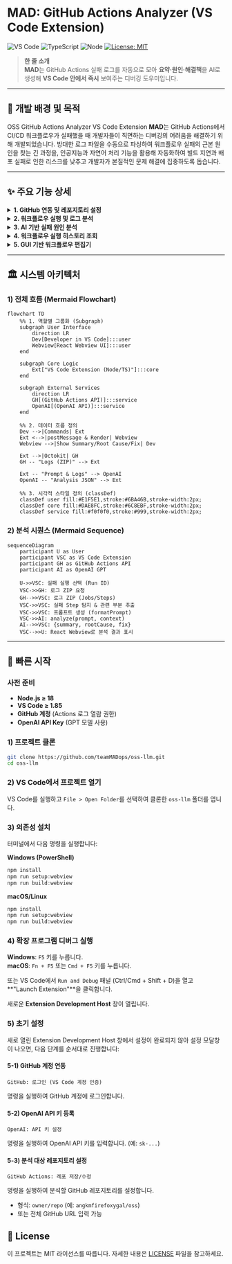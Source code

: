 # MAD: GitHub Actions Analyzer (VS Code Extension)
![VS Code](https://img.shields.io/badge/VS%20Code-Extension-007ACC) ![TypeScript](https://img.shields.io/badge/TypeScript-%5E5.x-3178C6) ![Node](https://img.shields.io/badge/Node-%3E%3D18.0-339933) [![License: MIT](https://img.shields.io/badge/License-MIT-yellow.svg)](#-license)

> **한 줄 소개**  
> **MAD**는 GitHub Actions 실패 로그를 자동으로 모아 **요약·원인·해결책**을 AI로 생성해 **VS Code 안에서 즉시** 보여주는 디버깅 도우미입니다.

---

## 📌 개발 배경 및 목적

OSS GitHub Actions Analyzer VS Code Extension **MAD**는 GitHub Actions에서 CI/CD 워크플로우가 실패했을 때 개발자들이 직면하는 디버깅의 어려움을 해결하기 위해 개발되었습니다. 방대한 로그 파일을 수동으로 파싱하여 워크플로우 실패의 근본 원인을 찾는 긴 과정을, 인공지능과 자연어 처리 기능을 활용해 자동화하여 빌드 지연과 배포 실패로 인한 리스크를 낮추고 개발자가 본질적인 문제 해결에 집중하도록 돕습니다.

---

## ✨ 주요 기능 상세

<details>
<summary><strong>1. GitHub 연동 및 레포지토리 설정</strong></summary>

VS Code에 내장된 GitHub 인증을 사용하여 안전하게 GitHub 계정과 연동하고, 분석할 레포지토리를 손쉽게 설정합니다.

- **`src/auth/githubSession.ts`**: VS Code의 Authentication API를 통해 GitHub 세션을 얻고, API 호출을 위한 Octokit 클라이언트를 생성합니다.
  ```typescript
  // src/auth/githubSession.ts
  export async function getOctokitViaVSCodeAuth(): Promise<Octokit | null> {
    const session = await vscode.authentication.getSession(
      'github',
      ['repo', 'workflow'],
      { createIfNone: true }
    );
    if (!session) return null;
    return new Octokit({ auth: session.accessToken });
  }
  ```
- **`src/github/getRepoInfo.ts`**: 사용자가 입력한 `owner/repo` 정보를 VS Code 전역 상태에 저장하여 관리합니다.
  ```typescript
  // src/github/getRepoInfo.ts
  export async function promptAndSaveRepo(context: vscode.ExtensionContext): Promise<RepoInfo | null> {
    const value = await vscode.window.showInputBox({
      prompt: '저장할 GitHub 레포를 입력하세요 (owner/repo 또는 GitHub URL)',
      // ...
    });
    if (!value) return null;

    const parsed = parseOwnerRepo(value)!;
    await context.globalState.update('gh_actions_analyzer.fixed_repo', `${parsed.owner}/${parsed.repo}`);
    vscode.window.showInformationMessage(`✅ 레포 저장됨: ${formatRepo(parsed)}`);
    return parsed;
  }
  ```

</details>

<details>
<summary><strong>2. 워크플로우 실행 및 로그 분석</strong></summary>

React 기반의 웹뷰 UI를 통해 워크플로우 목록과 실행 기록을 확인하고, 실패한 실행을 선택하여 분석을 요청할 수 있습니다.

- **`src/webview-react-app/src/api/github.ts`**: 프론트엔드(웹뷰)에서 백엔드(확장)로 `postMessage`를 통해 API를 요청합니다.
  ```typescript
  // src/webview-react-app/src/api/github.ts
  export const analyzeRun = (runId: string) => {
    if (!vscode) {
      console.warn('Not in a VSCode environment, skipping analyzeRun.');
      return;
    }
    vscode.postMessage({
      command: 'analyzeRun',
      payload: { runId },
    });
  };
  ```
- **`src/extension.ts`**: 웹뷰로부터 `analyzeRun` 메시지를 수신하면, 로그 처리 및 LLM 분석 파이프라인을 실행합니다.
  ```typescript
  // src/extension.ts
  panel.webview.onDidReceiveMessage(async message => {
    // ...
    switch (message.command) {
      case 'analyzeRun':
        // ...
        const { failedSteps, prompts } = await getFailedStepsAndPrompts(/* ... */);
        const analysis = await analyzePrompts(prompts);
        panel.webview.postMessage({
          command: 'llmAnalysisResult',
          payload: { runId, ...analysis }
        });
        break;
    }
  });
  ```

</details>

<details>
<summary><strong>3. AI 기반 실패 원인 분석</strong></summary>

실패 로그에서 핵심 내용을 추출하여 OpenAI의 GPT 모델에 전달하고, 구조화된 분석 결과를 받아옵니다.

- **`src/log/getFailedLogs.ts`**: GitHub API로 로그 ZIP 파일을 다운로드하고, 실패한 스텝(step)을 식별하여 분석에 사용할 프롬프트를 생성합니다.
  ```typescript
  // src/log/getFailedLogs.ts
  export async function getFailedStepsAndPrompts(
    // ...
  ): Promise<{ failedSteps: string[]; prompts: string[] }> {
    // 1) 실패 스텝 이름 수집
    const jobs = await octokit.actions.listJobsForWorkflowRun({ owner, repo, run_id });
    const failedSteps = jobs.data.jobs.flatMap(job =>
      (job.steps ?? []).filter(s => s.conclusion === 'failure').map(s => s.name ?? 'unknown')
    );

    // 2) 로그 ZIP 다운로드
    const zipRes = await octokit.request(/* ... */);
    const zip = await JSZip.loadAsync(zipRes.data as any);

    // 3) 파일별로 내용 읽어서 prompt 구성
    // ...
    return { failedSteps, prompts };
  }
  ```
- **`src/llm/analyze.ts`**: 생성된 프롬프트를 OpenAI API로 보내고, `summary`, `rootCause`, `suggestion`이 포함된 JSON 형식의 답변을 받도록 요청합니다.
  ```typescript
  // src/llm/analyze.ts
  export async function analyzePrompts(prompts: string[]): Promise<LLMResult> {
    const client = new OpenAI({ apiKey: process.env.OPENAI_API_KEY! });
    const chat = await client.chat.completions.create({
      model: "gpt-3.5-turbo",
      messages: [
        {
          role: "system",
          content:
            "너는 GitHub Actions 로그 분석 도우미야. " +
            "사용자가 준 로그를 읽고 아래 JSON 형식으로만 답해:\n\n" +
            "{\n" +
            '  "summary": "로그 전체 요약",\n' +
            '  "rootCause": "실패의 핵심 원인",\n' +
            '  "suggestion": "해결 방법"\n' +
            "}\n\n" +
            "설명이나 불필요한 말은 하지마. 무조건 JSON만 출력해."
        },
        { role: "user", content: prompts[0] }
      ],
      temperature: 0
    });
    // ...
    return JSON.parse(chat.choices[0].message?.content ?? "{}");
  }
  ```

</details>

<details>
<summary><strong>4. 워크플로우 실행 히스토리 조회</strong></summary>

웹뷰의 'History' 탭에서 선택된 워크플로우의 과거 실행 기록을 목록 형태로 확인할 수 있습니다. 이를 통해 과거의 성공 및 실패 사례를 쉽게 추적할 수 있습니다.

- **`src/webview-react-app/src/pages/History/History.tsx`**: `actionId`가 변경될 때마다 `getRunHistory` API를 호출하여 실행 기록을 가져오고, `HistoryTable` 컴포넌트를 통해 화면에 렌더링합니다.
  ```typescript
  // src/webview-react-app/src/pages/History/History.tsx
  useEffect(() => {
    if (actionId) {
      setIsLoading(true);
      getRunHistory(actionId)
        .then(runs => {
          setRunHistory(runs);
        })
        .catch(error => {
          console.error('Failed to fetch run history:', error);
          // In case of an error, use mock data
          setRunHistory(mockRuns);
        })
        .finally(() => {
          setIsLoading(false);
        });
    }
  }, [actionId]);
  ```
- **`src/extension.ts`**: 프론트엔드로부터 `getRunHistory` 요청을 받으면, Octokit을 사용하여 GitHub API로부터 실제 실행 기록 데이터를 가져와 다시 프론트엔드로 전달합니다.
  ```typescript
  // src/extension.ts
  // ...
  case 'getRunHistory':
      try {
          // ...
          const { data: runs } = await octokit.actions.listWorkflowRuns ({
              owner: repo.owner,
              repo: repo.repo,
              workflow_id: workflowIdOrPath,
              per_page: 10
          });
          
          const runHistory = runs.workflow_runs.map(run => ({ /* ... */ }));
          
          panel.webview.postMessage ({
              command: 'getRunHistoryResponse',
              payload: runHistory
          });
      } catch (error) { /* ... */ }
      break;
  ```

</details>

<details>
<summary><strong>5. GUI 기반 워크플로우 편집기</strong></summary>

'Editor' 탭에서 워크플로우(`.yml`) 파일을 그래픽 사용자 인터페이스(GUI)를 통해 직관적으로 수정할 수 있습니다. 또한 'Advanced Mode'를 통해 원본 YAML 파일을 직접 편집하는 것도 가능합니다.

- **`src/webview-react-app/src/pages/Editor/Editor.tsx`**: `getWorkflowFile` API를 통해 원본 YAML 파일 내용을 가져와 파싱하고, UI 상태를 업데이트합니다. 사용자가 'Save' 버튼을 누르면 `handleSave` 함수가 `saveWorkflowFile` API를 호출하여 변경 사항을 저장합니다.
  ```typescript
  // src/webview-react-app/src/pages/Editor/Editor.tsx
  useEffect(() => {
    if (actionId) {
      setIsLoading(true);
      getWorkflowFile(actionId)
        .then(content => {
          setWorkflowContent(content);
          // TODO: Parse YAML and update state
        })
        .catch(console.error)
        .finally(() => setIsLoading(false));
    }
  }, [actionId]);

  const handleSave = async () => {
    if (!actionId || isSaving) return;
    
    setIsSaving(true);
    try {
      await saveWorkflowFile(actionId, workflowContent);
      alert('Workflow saved successfully!');
    } catch (err) {
      alert('Failed to save workflow.');
    } finally {
      setIsSaving(false);
    }
  };
  ```
- **`src/extension.ts`**: `saveWorkflowFile` 요청을 받으면, Octokit을 사용하여 GitHub 레포지토리의 워크플로우 파일을 실제로 생성하거나 업데이트합니다.
  ```typescript
  // src/extension.ts
  // ...
  case 'saveWorkflowFile': {
    try {
      // ...
      await upsertFile(octokit, repo, workflowPath, content, 'main');

      panel.webview.postMessage ({
        command: 'saveWorkflowFileResponse',
        payload: { ok: true, path: workflowPath }
      });
    } catch (error: any) { /* ... */ }
    break;
  }

</details>

---

## 🏛 시스템 아키텍처

### 1) 전체 흐름 (Mermaid Flowchart)

```mermaid
flowchart TD
    %% 1. 역할별 그룹화 (Subgraph)
    subgraph User Interface
        direction LR
        Dev[Developer in VS Code]:::user
        Webview[React Webview UI]:::user
    end

    subgraph Core Logic
        Ext["VS Code Extension (Node/TS)"]:::core
    end

    subgraph External Services
        direction LR
        GH[(GitHub Actions API)]:::service
        OpenAI[(OpenAI API)]:::service
    end
    
    %% 2. 데이터 흐름 정의
    Dev -->|Commands| Ext
    Ext <-->|postMessage & Render| Webview
    Webview -->|Show Summary/Root Cause/Fix| Dev

    Ext -->|Octokit| GH
    GH -- "Logs (ZIP)" --> Ext

    Ext -- "Prompt & Logs" --> OpenAI
    OpenAI -- "Analysis JSON" --> Ext

    %% 3. 시각적 스타일 정의 (classDef)
    classDef user fill:#E1F5E1,stroke:#6BA46B,stroke-width:2px;
    classDef core fill:#DAE8FC,stroke:#6C8EBF,stroke-width:2px;
    classDef service fill:#f0f0f0,stroke:#999,stroke-width:2px;

```

### 2) 분석 시퀀스 (Mermaid Sequence)

```mermaid
sequenceDiagram
    participant U as User
    participant VSC as VS Code Extension
    participant GH as GitHub Actions API
    participant AI as OpenAI GPT

    U->>VSC: 실패 실행 선택 (Run ID)
    VSC->>GH: 로그 ZIP 요청
    GH-->>VSC: 로그 ZIP (Jobs/Steps)
    VSC->>VSC: 실패 Step 탐지 & 관련 부분 추출
    VSC->>VSC: 프롬프트 생성 (formatPrompt)
    VSC->>AI: analyze(prompt, context)
    AI-->>VSC: {summary, rootCause, fix}
    VSC-->>U: React Webview로 분석 결과 표시

```

---

## 🚀 빠른 시작

### 사전 준비

- **Node.js ≥ 18**
- **VS Code ≥ 1.85**
- **GitHub 계정** (Actions 로그 열람 권한)
- **OpenAI API Key** (GPT 모델 사용)

### 1) 프로젝트 클론

```bash
git clone https://github.com/teamMADops/oss-llm.git
cd oss-llm
```

### 2) VS Code에서 프로젝트 열기

VS Code를 실행하고 `File > Open Folder`를 선택하여 클론한 `oss-llm` 폴더를 엽니다.

### 3) 의존성 설치

터미널에서 다음 명령을 실행합니다:

**Windows (PowerShell)**
```powershell
npm install
npm run setup:webview
npm run build:webview
```

**macOS/Linux**
```bash
npm install
npm run setup:webview
npm run build:webview
```

### 4) 확장 프로그램 디버그 실행

**Windows**: `F5` 키를 누릅니다.  
**macOS**: `Fn + F5` 또는 `Cmd + F5` 키를 누릅니다.

또는 VS Code에서 `Run and Debug` 패널 (Ctrl/Cmd + Shift + D)을 열고 **"Launch Extension"**을 클릭합니다.

새로운 **Extension Development Host** 창이 열립니다.

### 5) 초기 설정

새로 열린 Extension Development Host 창에서 설정이 완료되지 않아 설정 모달창이 나오면, 다음 단계를 순서대로 진행합니다:

#### 5-1) GitHub 계정 연동
```
GitHub: 로그인 (VS Code 계정 인증)
```
명령을 실행하여 GitHub 계정에 로그인합니다.

#### 5-2) OpenAI API 키 등록
```
OpenAI: API 키 설정
```
명령을 실행하여 OpenAI API 키를 입력합니다. (예: `sk-...`)

#### 5-3) 분석 대상 레포지토리 설정
```
GitHub Actions: 레포 저장/수정
```
명령을 실행하여 분석할 GitHub 레포지토리를 설정합니다.
- 형식: `owner/repo` (예: `angkmfirefoxygal/oss`)
- 또는 전체 GitHub URL 입력 가능

## 📄 License

이 프로젝트는 MIT 라이선스를 따릅니다. 자세한 내용은 [LICENSE](LICENSE) 파일을 참고하세요.
